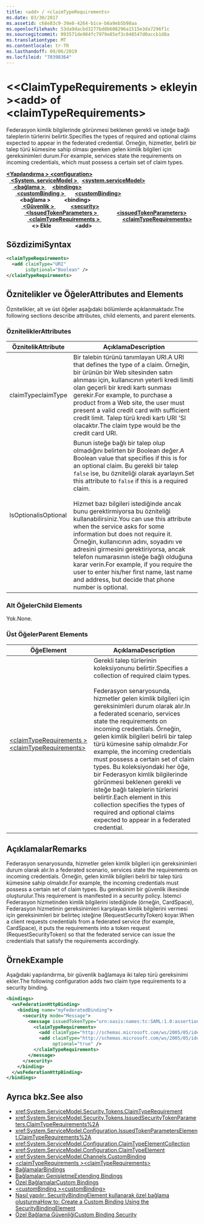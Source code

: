 ```yaml
---
title: <add> / <claimTypeRequirements>
ms.date: 03/30/2017
ms.assetid: c68e83c9-39e8-4264-b1ce-b6a9eb5b98aa
ms.openlocfilehash: 53da9dacbd3277bd8b608296a1515e3da7296f1c
ms.sourcegitcommit: 093571de904fc7979e85ef3c048547d0accb1d8a
ms.translationtype: MT
ms.contentlocale: tr-TR
ms.lasthandoff: 09/06/2019
ms.locfileid: "70398364"
---
```

# <a name="add-of-claimtyperequirements"></a><span data-ttu-id="47653-102">\<\<ClaimTypeRequirements > ekleyin ></span><span class="sxs-lookup"><span data-stu-id="47653-102">\<add> of \<claimTypeRequirements></span></span>
<span data-ttu-id="47653-103">Federasyon kimlik bilgilerinde görünmesi beklenen gerekli ve isteğe bağlı taleplerin türlerini belirtir.</span><span class="sxs-lookup"><span data-stu-id="47653-103">Specifies the types of required and optional claims expected to appear in the federated credential.</span></span> <span data-ttu-id="47653-104">Örneğin, hizmetler, belirli bir talep türü kümesine sahip olması gereken gelen kimlik bilgileri için gereksinimleri durum.</span><span class="sxs-lookup"><span data-stu-id="47653-104">For example, services state the requirements on incoming credentials, which must possess a certain set of claim types.</span></span>  
  
<span data-ttu-id="47653-105">[ **\<Yapılandırma >** ](../configuration-element.md)</span><span class="sxs-lookup"><span data-stu-id="47653-105">[**\<configuration>**](../configuration-element.md)</span></span>\
<span data-ttu-id="47653-106">&nbsp;&nbsp;[ **\<System. serviceModel >** ](system-servicemodel.md)</span><span class="sxs-lookup"><span data-stu-id="47653-106">&nbsp;&nbsp;[**\<system.serviceModel>**](system-servicemodel.md)</span></span>\
<span data-ttu-id="47653-107">&nbsp;&nbsp;&nbsp;&nbsp;[ **\<bağlama >** ](bindings.md)</span><span class="sxs-lookup"><span data-stu-id="47653-107">&nbsp;&nbsp;&nbsp;&nbsp;[**\<bindings>**](bindings.md)</span></span>\
<span data-ttu-id="47653-108">&nbsp;&nbsp;&nbsp;&nbsp;&nbsp;&nbsp;[ **\<customBinding >** ](custombinding.md)</span><span class="sxs-lookup"><span data-stu-id="47653-108">&nbsp;&nbsp;&nbsp;&nbsp;&nbsp;&nbsp;[**\<customBinding>**](custombinding.md)</span></span>\
<span data-ttu-id="47653-109">&nbsp;&nbsp;&nbsp;&nbsp;&nbsp;&nbsp;&nbsp;&nbsp; **\<bağlama >** </span><span class="sxs-lookup"><span data-stu-id="47653-109">&nbsp;&nbsp;&nbsp;&nbsp;&nbsp;&nbsp;&nbsp;&nbsp;**\<binding>**</span></span>\
<span data-ttu-id="47653-110">&nbsp;&nbsp;&nbsp;&nbsp;&nbsp;&nbsp;&nbsp;&nbsp;&nbsp;&nbsp;[ **\<Güvenlik >** ](security-of-custombinding.md)</span><span class="sxs-lookup"><span data-stu-id="47653-110">&nbsp;&nbsp;&nbsp;&nbsp;&nbsp;&nbsp;&nbsp;&nbsp;&nbsp;&nbsp;[**\<security>**](security-of-custombinding.md)</span></span>\
<span data-ttu-id="47653-111">&nbsp;&nbsp;&nbsp;&nbsp;&nbsp;&nbsp;&nbsp;&nbsp;&nbsp;&nbsp;&nbsp;&nbsp;[ **\<IssuedTokenParameters >** ](issuedtokenparameters.md)</span><span class="sxs-lookup"><span data-stu-id="47653-111">&nbsp;&nbsp;&nbsp;&nbsp;&nbsp;&nbsp;&nbsp;&nbsp;&nbsp;&nbsp;&nbsp;&nbsp;[**\<issuedTokenParameters>**](issuedtokenparameters.md)</span></span>\
<span data-ttu-id="47653-112">&nbsp;&nbsp;&nbsp;&nbsp;&nbsp;&nbsp;&nbsp;&nbsp;&nbsp;&nbsp;&nbsp;&nbsp;&nbsp;&nbsp;[ **\<claimTypeRequirements >** ](claimtyperequirements-element.md)</span><span class="sxs-lookup"><span data-stu-id="47653-112">&nbsp;&nbsp;&nbsp;&nbsp;&nbsp;&nbsp;&nbsp;&nbsp;&nbsp;&nbsp;&nbsp;&nbsp;&nbsp;&nbsp;[**\<claimTypeRequirements>**](claimtyperequirements-element.md)</span></span>\
<span data-ttu-id="47653-113">&nbsp;&nbsp;&nbsp;&nbsp;&nbsp;&nbsp;&nbsp;&nbsp;&nbsp;&nbsp;&nbsp;&nbsp;&nbsp;&nbsp;&nbsp;&nbsp; **\<> Ekle**</span><span class="sxs-lookup"><span data-stu-id="47653-113">&nbsp;&nbsp;&nbsp;&nbsp;&nbsp;&nbsp;&nbsp;&nbsp;&nbsp;&nbsp;&nbsp;&nbsp;&nbsp;&nbsp;&nbsp;&nbsp;**\<add>**</span></span>  
  
## <a name="syntax"></a><span data-ttu-id="47653-114">Sözdizimi</span><span class="sxs-lookup"><span data-stu-id="47653-114">Syntax</span></span>  
  
```xml  
<claimTypeRequirements>
  <add claimType="URI"
       isOptional="Boolean" />
</claimTypeRequirements>
```  
  
## <a name="attributes-and-elements"></a><span data-ttu-id="47653-115">Öznitelikler ve Öğeler</span><span class="sxs-lookup"><span data-stu-id="47653-115">Attributes and Elements</span></span>  
 <span data-ttu-id="47653-116">Öznitelikler, alt ve üst öğeler aşağıdaki bölümlerde açıklanmaktadır.</span><span class="sxs-lookup"><span data-stu-id="47653-116">The following sections describe attributes, child elements, and parent elements.</span></span>  
  
### <a name="attributes"></a><span data-ttu-id="47653-117">Öznitelikler</span><span class="sxs-lookup"><span data-stu-id="47653-117">Attributes</span></span>  
  
|<span data-ttu-id="47653-118">Öznitelik</span><span class="sxs-lookup"><span data-stu-id="47653-118">Attribute</span></span>|<span data-ttu-id="47653-119">Açıklama</span><span class="sxs-lookup"><span data-stu-id="47653-119">Description</span></span>|  
|---------------|-----------------|  
|<span data-ttu-id="47653-120">claimType</span><span class="sxs-lookup"><span data-stu-id="47653-120">claimType</span></span>|<span data-ttu-id="47653-121">Bir talebin türünü tanımlayan URI.</span><span class="sxs-lookup"><span data-stu-id="47653-121">A URI that defines the type of a claim.</span></span> <span data-ttu-id="47653-122">Örneğin, bir ürünün bir Web sitesinden satın alınması için, kullanıcının yeterli kredi limiti olan geçerli bir kredi kartı sunması gerekir.</span><span class="sxs-lookup"><span data-stu-id="47653-122">For example, to purchase a product from a Web site, the user must present a valid credit card with sufficient credit limit.</span></span> <span data-ttu-id="47653-123">Talep türü kredi kartı URI 'SI olacaktır.</span><span class="sxs-lookup"><span data-stu-id="47653-123">The claim type would be the credit card URI.</span></span>|  
|<span data-ttu-id="47653-124">IsOptional</span><span class="sxs-lookup"><span data-stu-id="47653-124">isOptional</span></span>|<span data-ttu-id="47653-125">Bunun isteğe bağlı bir talep olup olmadığını belirten bir Boolean değer.</span><span class="sxs-lookup"><span data-stu-id="47653-125">A Boolean value that specifies if this is for an optional claim.</span></span> <span data-ttu-id="47653-126">Bu gerekli bir talep `false` ise, bu özniteliği olarak ayarlayın.</span><span class="sxs-lookup"><span data-stu-id="47653-126">Set this attribute to `false` if this is a required claim.</span></span><br /><br /> <span data-ttu-id="47653-127">Hizmet bazı bilgileri istediğinde ancak bunu gerektirmiyorsa bu özniteliği kullanabilirsiniz.</span><span class="sxs-lookup"><span data-stu-id="47653-127">You can use this attribute when the service asks for some information but does not require it.</span></span> <span data-ttu-id="47653-128">Örneğin, kullanıcının adını, soyadını ve adresini girmesini gerektiriyorsa, ancak telefon numarasının isteğe bağlı olduğuna karar verin.</span><span class="sxs-lookup"><span data-stu-id="47653-128">For example, if you require the user to enter his/her first name, last name and address, but decide that phone number is optional.</span></span>|  
  
### <a name="child-elements"></a><span data-ttu-id="47653-129">Alt Öğeler</span><span class="sxs-lookup"><span data-stu-id="47653-129">Child Elements</span></span>  
 <span data-ttu-id="47653-130">Yok.</span><span class="sxs-lookup"><span data-stu-id="47653-130">None.</span></span>  
  
### <a name="parent-elements"></a><span data-ttu-id="47653-131">Üst Öğeler</span><span class="sxs-lookup"><span data-stu-id="47653-131">Parent Elements</span></span>  
  
|<span data-ttu-id="47653-132">Öğe</span><span class="sxs-lookup"><span data-stu-id="47653-132">Element</span></span>|<span data-ttu-id="47653-133">Açıklama</span><span class="sxs-lookup"><span data-stu-id="47653-133">Description</span></span>|  
|-------------|-----------------|  
|[<span data-ttu-id="47653-134">\<claimTypeRequirements ></span><span class="sxs-lookup"><span data-stu-id="47653-134">\<claimTypeRequirements></span></span>](claimtyperequirements-element.md)|<span data-ttu-id="47653-135">Gerekli talep türlerinin koleksiyonunu belirtir.</span><span class="sxs-lookup"><span data-stu-id="47653-135">Specifies a collection of required claim types.</span></span><br /><br /> <span data-ttu-id="47653-136">Federasyon senaryosunda, hizmetler gelen kimlik bilgileri için gereksinimleri durum olarak alır.</span><span class="sxs-lookup"><span data-stu-id="47653-136">In a federated scenario, services state the requirements on incoming credentials.</span></span> <span data-ttu-id="47653-137">Örneğin, gelen kimlik bilgileri belirli bir talep türü kümesine sahip olmalıdır.</span><span class="sxs-lookup"><span data-stu-id="47653-137">For example, the incoming credentials must possess a certain set of claim types.</span></span> <span data-ttu-id="47653-138">Bu koleksiyondaki her öğe, bir Federasyon kimlik bilgilerinde görünmesi beklenen gerekli ve isteğe bağlı taleplerin türlerini belirtir.</span><span class="sxs-lookup"><span data-stu-id="47653-138">Each element in this collection specifies the types of required and optional claims expected to appear in a federated credential.</span></span>|  
  
## <a name="remarks"></a><span data-ttu-id="47653-139">Açıklamalar</span><span class="sxs-lookup"><span data-stu-id="47653-139">Remarks</span></span>  
 <span data-ttu-id="47653-140">Federasyon senaryosunda, hizmetler gelen kimlik bilgileri için gereksinimleri durum olarak alır.</span><span class="sxs-lookup"><span data-stu-id="47653-140">In a federated scenario, services state the requirements on incoming credentials.</span></span> <span data-ttu-id="47653-141">Örneğin, gelen kimlik bilgileri belirli bir talep türü kümesine sahip olmalıdır.</span><span class="sxs-lookup"><span data-stu-id="47653-141">For example, the incoming credentials must possess a certain set of claim types.</span></span> <span data-ttu-id="47653-142">Bu gereksinim bir güvenlik ilkesinde oluşturulur.</span><span class="sxs-lookup"><span data-stu-id="47653-142">This requirement is manifested in a security policy.</span></span> <span data-ttu-id="47653-143">İstemci Federasyon hizmetinden kimlik bilgilerini istediğinde (örneğin, CardSpace), Federasyon hizmetinin gereksinimleri karşılayan kimlik bilgilerini vermesi için gereksinimleri bir belirteç isteğine (RequestSecurityToken) koyar.</span><span class="sxs-lookup"><span data-stu-id="47653-143">When a client requests credentials from a federated service (for example, CardSpace), it puts the requirements into a token request (RequestSecurityToken) so that the federated service can issue the credentials that satisfy the requirements accordingly.</span></span>  
  
## <a name="example"></a><span data-ttu-id="47653-144">Örnek</span><span class="sxs-lookup"><span data-stu-id="47653-144">Example</span></span>  
 <span data-ttu-id="47653-145">Aşağıdaki yapılandırma, bir güvenlik bağlamaya iki talep türü gereksinimi ekler.</span><span class="sxs-lookup"><span data-stu-id="47653-145">The following configuration adds two claim type requirements to a security binding.</span></span>  
  
```xml  
<bindings>
  <wsFederationHttpBinding>
    <binding name="myFederatedBinding">
      <security mode="Message">
        <message issuedTokenType="urn:oasis:names:tc:SAML:1.0:assertion">
          <claimTypeRequirements>
            <add claimType="http://schemas.microsoft.com/ws/2005/05/identity/claims/EmailAddress" />
            <add claimType="http://schemas.microsoft.com/ws/2005/05/identity/claims/UserName"
                 optional="true" />
          </claimTypeRequirements>
        </message>
      </security>
    </binding>
  </wsFederationHttpBinding>
</bindings>
```  
  
## <a name="see-also"></a><span data-ttu-id="47653-146">Ayrıca bkz.</span><span class="sxs-lookup"><span data-stu-id="47653-146">See also</span></span>

- <xref:System.ServiceModel.Security.Tokens.ClaimTypeRequirement>
- <xref:System.ServiceModel.Security.Tokens.IssuedSecurityTokenParameters.ClaimTypeRequirements%2A>
- <xref:System.ServiceModel.Configuration.IssuedTokenParametersElement.ClaimTypeRequirements%2A>
- <xref:System.ServiceModel.Configuration.ClaimTypeElementCollection>
- <xref:System.ServiceModel.Configuration.ClaimTypeElement>
- <xref:System.ServiceModel.Channels.CustomBinding>
- [<span data-ttu-id="47653-147">\<claimTypeRequirements ></span><span class="sxs-lookup"><span data-stu-id="47653-147">\<claimTypeRequirements></span></span>](claimtyperequirements-element.md)
- [<span data-ttu-id="47653-148">Bağlamalar</span><span class="sxs-lookup"><span data-stu-id="47653-148">Bindings</span></span>](../../../wcf/bindings.md)
- [<span data-ttu-id="47653-149">Bağlamaları Genişletme</span><span class="sxs-lookup"><span data-stu-id="47653-149">Extending Bindings</span></span>](../../../wcf/extending/extending-bindings.md)
- [<span data-ttu-id="47653-150">Özel Bağlamalar</span><span class="sxs-lookup"><span data-stu-id="47653-150">Custom Bindings</span></span>](../../../wcf/extending/custom-bindings.md)
- [<span data-ttu-id="47653-151">\<customBinding ></span><span class="sxs-lookup"><span data-stu-id="47653-151">\<customBinding></span></span>](custombinding.md)
- [<span data-ttu-id="47653-152">Nasıl yapılır: SecurityBindingElement kullanarak özel bağlama oluşturma</span><span class="sxs-lookup"><span data-stu-id="47653-152">How to: Create a Custom Binding Using the SecurityBindingElement</span></span>](../../../wcf/feature-details/how-to-create-a-custom-binding-using-the-securitybindingelement.md)
- [<span data-ttu-id="47653-153">Özel Bağlama Güvenliği</span><span class="sxs-lookup"><span data-stu-id="47653-153">Custom Binding Security</span></span>](../../../wcf/samples/custom-binding-security.md)
